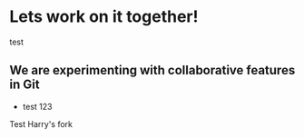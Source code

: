 # Lets work on it together!

test

## We are experimenting with collaborative features in Git

* test 123

Test Harry's fork
